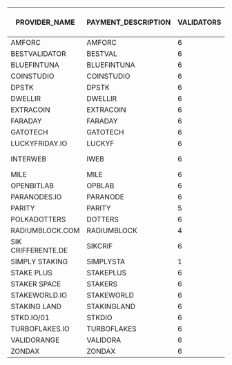 |PROVIDER_NAME     |PAYMENT_DESCRIPTION|VALIDATORS|COST_PER_NODE|TOTAL PER MONTH|COLLATORS|TOTAL_PER_MONTH|TOTAL_MONTHLY|INSTANCE                                        |PAYMENT_ADDRESS               |CONTACT EMAIL             |ELEMENT CONTACT       |X                      |TG     |GH     |
|------------------|-------------------|----------|-------------|---------------|---------|---------------|-------------|------------------------------------------------|------------------------------|--------------------------|----------------------|-----------------------|-------|-------|
|AMFORC            |AMFORC             |6         |150          |900            |1        |150            |1050         |PASEO                                           |1eGtATyy4ayn77dsrhdW8N3Vs1yjqjzJcintksNmScqy31j|                          |@tugytur:matrix.org   |                       |       |       |
|BESTVALIDATOR     |BESTVAL            |6         |150          |900            |0        |0              |900          |PASEO                                           |16fH2RPKB81butanvooF2tZqCfWrAuwXNWhcPyomCbCBDaPF|hello@bestvalidator.com   |@mosonyi:matrix.org   |                       |       |       |
|BLUEFINTUNA       |BLUEFINTUNA        |6         |150          |900            |0        |0              |900          |PASEO                                           |12MgK2Sc8Rrh6DXS2gDrt7fWJ24eGeVb23NALbZLMw1grnkL|                          |                      |                       |       |       |
|COINSTUDIO        |COINSTUDIO         |6         |150          |900            |1        |150            |1050         |PASEO                                           |14EQvBy9h8xGbh2R3ustnkfkF514E7wpmHtg27gDaTLM2str|                          |coinstudio:matrix.org |                       |       |       |
|DPSTK             |DPSTK              |6         |150          |900            |0        |0              |900          |PASEO                                           |12uG79Fn8fucRG7BShV28VEBBcQ6d1CqnX3FWCvc66qURzGt|                          |dapestake:matrix.org  |                       |       |       |
|DWELLIR           |DWELLIR            |6         |150          |900            |0        |0              |900          |PASEO                                           |1MrurrNb4VTrRJUXT6fGxHFdmwwscqHZUFkMistMsP8k5Nk|                          |@Dwellir:matrix.org   |                       |       |       |
|EXTRACOIN         |EXTRACOIN          |6         |150          |900            |0        |0              |900          |PASEO                                           |12xZjGMdzT98em2HmHY34kmsu7oHg4s1xYuxsqaYp6GLBhTa|                          |yrn:matrix.org        |                       |       |       |
|FARADAY           |FARADAY            |6         |150          |900            |0        |0              |900          |PASEO                                           |15mYsj6DpBno58jRoV5HCTiVPFBuWhDLdsWtq3LxwZrfaTEZ|                          |faradaynodes:matrix.org|                       |       |       |
|GATOTECH          |GATOTECH           |6         |150          |900            |0        |0              |900          |PASEO                                           |1gatoakSkH4be8KD9Ekj5xCXMdAiGxieg2NfTg41s2UME5J|info@gatotech.uk          |@GatoTech:matrix.org  |                       | https://t.me/gatotech |       |
|LUCKYFRIDAY.IO    |LUCKYF             |6         |150          |900            |0        |0              |900          |PASEO                                           |15MV2nX6BEoiBz8Ua2xNta19sVBKT7kiw2MEHdu2Jd9a4VaC|info@luckyfriday.io       |@luckyfriday:matrix.org|                       |       |       |
|INTERWEB          |IWEB               |6         |150          |900            |0        |0              |900          |PASEO                                           |16ce9zrmiuAtdi9qv1tuiQ1RC1xR6y6NgnBcRtMoQeAobqpZ|https://github.com/interweb-it|https://github.com/dcolley|                       |       |       |
|MILE              |MILE               |6         |150          |900            |1        |150            |1050         |PASEO                                           |13xAUHVDyG1v9LLHYtMm7XZFyKNVxoj47oWV431XQ9kjXN38|mherceg@protonmail.com    |@matherceg:matrix.org |                       |       |       |
|OPENBITLAB        |OPBLAB             |6         |150          |900            |0        |0              |900          |PASEO                                           |13pYWKctR5s8vQuyZt3pxQXue4SRH9coyAS9S9z5HtogAnhs|openbitlab@gmail.com      |                      |                       |       |       |
|PARANODES.IO      |PARANODE           |6         |150          |900            |1        |150            |1050         |PASEO                                           |16WWmr2Xqgy5fna35GsNHXMU7vDBM12gzHCFGibQjSmKpAN|will@paranodes.io         |@paradoxxx:matrix.org |@ParaNodes             |       |       |
|PARITY            |PARITY             |5         |150          |750            |0        |0              |750          |PASEO                                           |                              |                          |                      |                       |       |       |
|POLKADOTTERS      |DOTTERS            |6         |150          |900            |1        |150            |1050         |PASEO                                           |12owmS8Sobqxfx6KK9vk9e67FqnGpZdmxCFCRFptzZdsoujC|polkadotters@protonmail.com|pmensik:matrix.org    |                       |       |pmensik|
|RADIUMBLOCK.COM   |RADIUMBLOCK        |4         |150          |600            |0        |0              |600          |PASEO                                           |13GtCixw3EZARj52CVbKLrsAzyc7dmmYhDV6quS5yeVCfnh1|info@radiumblock.com      |                      |                       |       |       |
|SIK CRIFFERENTE.DE|SIKCRIF            |6         |150          |900            |1        |150            |1050         |PASEO                                           |16FyxKfMF3LnX4CmDsv1PUDPNwqDYiR7rKurwuJxSGgnTsH2|                          |@dev0_sik:matrix.org  |                       |@dev0_sik|       |
|SIMPLY STAKING    |SIMPLYSTA          |1         |150          |150            |0        |0              |150          |PASEO                                           |13uwV8CBHjv25W3GACLPzzvTu2v9USc2yCQdhrqPhyM3vx6w|staking@simplystaking.com |                      |                       |       |       |
|STAKE PLUS        |STAKEPLUS          |6         |150          |900            |0        |0              |900          |PASEO                                           |1EHRUR7YL8aeqeCT4LGFq9qrTpEiH1dCikh3n2j1CSbL2c8|                          |@StakePlus:matrix.org |                       |       |       |
|STAKER SPACE      |STAKERS            |6         |150          |900            |0        |0              |900          |PASEO                                           |16SpacegeUTft9v3ts27CEC3tJaxgvE4uZeCctThFH3Vb24p|su@staker.space           |@Suley:matrix.org     |@gnossienli:matrix.org | hello@staker.space|       |
|STAKEWORLD.IO     |STAKEWORLD         |6         |150          |900            |0        |0              |900          |PASEO                                           |13Jpq4n3PXXaSAbJTMmFD78mXAzs8PzgUUQd5ve8saw7HQS5|info@stakeworld.io        |                      |                       |       |       |
|STAKING LAND      |STAKINGLAND        |6         |150          |900            |1        |150            |1050         |PASEO                                           |12WnaN6u9TpiC6W6ijMvPPE3znh9Tn8MUEcwKDhwkW3GaLuJ|                          |@erk773:matrix.org    |                       |       |       |
|STKD.IO/01        |STKDIO             |6         |150          |900            |0        |0              |900          |PASEO                                           |13mfeJNfmxqkp6VdWEzRm1zGwdqmGv2s1Coo34Z8d2uw47Co|                          |@Frazzled:matrix.org  |                       |       |       |
|TURBOFLAKES.IO    |TURBOFLAKES        |6         |150          |900            |2        |300            |1200         |PASEO                                           |15XG22uwqzdqWuBV91zBEfdgZ9UK9eCff4sTBHH6hTvLQKAi|                          |@turboflakes:matrix.org|                       |       |       |
|VALIDORANGE       |VALIDORA           |6         |150          |900            |0        |0              |900          |PASEO                                           |1srcFWVcPn2oXEKuddMMTGCLQMDdRqxKKo9qpFTi8PA7NW1| doug@validorange.net     |@validorange:matrix.org|                       | https://t.me/DougVO|       |
|ZONDAX            |ZONDAX             |6         |150          |900            |3        |450            |1350         |TOT                                             |1fN87Fgj5BUhezFgbLiGbXTMrBVggnmYBX9anzMBky8KaJ5|accounting@zondax.ch      |                      |                       |       |       |
